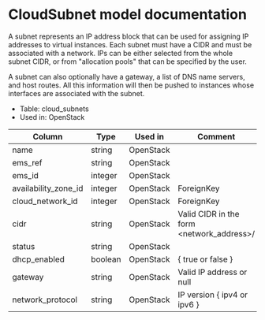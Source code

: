 ---
---
# CloudSubnet model documentation

A subnet represents an IP address block that can be used for assigning IP addresses to virtual instances. Each subnet must have a CIDR and must be associated with a network. IPs can be either selected from the whole subnet CIDR, or from "allocation pools" that can be specified by the user.

A subnet can also optionally have a gateway, a list of DNS name servers, and host routes. All this information will then be pushed to instances whose interfaces are associated with the subnet.

* Table: cloud_subnets
* Used in: OpenStack

| Column               | Type      | Used in   | Comment |
| -------------------- | --------- | --------- | ------- |
| name                 | string    | OpenStack |         |
| ems_ref              | string    | OpenStack |         |
| ems_id               | integer   | OpenStack |         |
| availability_zone_id | integer   | OpenStack | ForeignKey |
| cloud_network_id     | integer   | OpenStack | ForeignKey |
| cidr                 | string    | OpenStack | Valid CIDR in the form <network_address>/<prefix> |
| status               | string    | OpenStack |         |
| dhcp_enabled         | boolean   | OpenStack | { true or false } |
| gateway              | string    | OpenStack | Valid IP address or null |
| network_protocol     | string    | OpenStack | IP version { ipv4 or ipv6 } |
